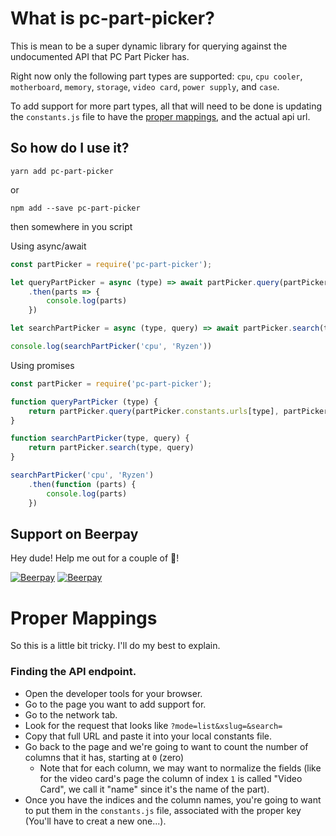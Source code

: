 # What is pc-part-picker?
This is mean to be a super dynamic library for querying against the undocumented API that PC Part Picker has.

Right now only the following part types are supported: `cpu`, `cpu cooler`, `motherboard`, `memory`, `storage`, `video card`, `power supply`, and `case`.

To add support for more part types, all that will need to be done is updating the `constants.js` file to have the [proper mappings](#proper-mappings), and the actual api url.

## So how do I use it?
```
yarn add pc-part-picker
```
or
```
npm add --save pc-part-picker
```
then somewhere in you script

Using async/await
```js
const partPicker = require('pc-part-picker');

let queryPartPicker = async (type) => await partPicker.query(partPicker.constants.urls[type], partPicker.constants[type])
    .then(parts => {
        console.log(parts)
    })

let searchPartPicker = async (type, query) => await partPicker.search(type, query)

console.log(searchPartPicker('cpu', 'Ryzen'))
```
Using promises

```js
const partPicker = require('pc-part-picker');

function queryPartPicker (type) { 
    return partPicker.query(partPicker.constants.urls[type], partPicker.constants[type])
}

function searchPartPicker(type, query) {
    return partPicker.search(type, query)
}

searchPartPicker('cpu', 'Ryzen')
    .then(function (parts) {
        console.log(parts)
    })
```

## Support on Beerpay
Hey dude! Help me out for a couple of :beers:!

[![Beerpay](https://beerpay.io/austinkregel/pc-part-picker/badge.svg?style=beer-square)](https://beerpay.io/austinkregel/pc-part-picker)  [![Beerpay](https://beerpay.io/austinkregel/pc-part-picker/make-wish.svg?style=flat-square)](https://beerpay.io/austinkregel/pc-part-picker?focus=wish)

# Proper Mappings
So this is a little bit tricky. I'll do my best to explain.

### Finding the API endpoint.
 - Open the developer tools for your browser.
 - Go to the page you want to add support for. 
 - Go to the network tab.
 - Look for the request that looks like `?mode=list&xslug=&search=`
 - Copy that full URL and paste it into your local constants file.
 - Go back to the page and we're going to want to count the number of columns that it has, starting at `0` (zero)
   - Note that for each column, we may want to normalize the fields (like for the video card's page the column of index `1` is called "Video Card", we call it "name" since it's the name of the part).
 - Once you have the indices and the column names, you're going to want to put them in the `constants.js` file, associated with the proper key (You'll have to creat a new one...).
 
 